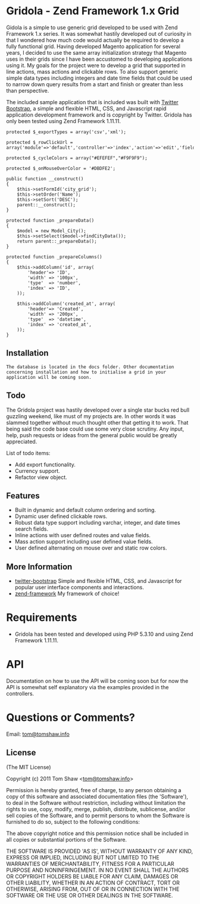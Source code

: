 # Gridola - Zend Framework 1.x Grid
      
  Gidola is a simple to use generic grid developed to be used with Zend Framework 1.x series. It was somewhat hastily developed out of curiosity in that I wondered how much code would actually be required to develop a fully functional grid. Having developed Magento application for several years, I decided to use the same array initialization strategy that Magento uses in their grids since I have been accustomed to developing applications using it. My goals for the project were to develop a grid that supported in line actions, mass actions and clickable rows. To also support generic simple data types including integers and date time fields that could be used to narrow down query results from a start and finish or greater than less than perspective. 
  
  The included sample application that is included was built with [Twitter Bootstrap](http://twitter.github.com/bootstrap/), a simple and flexible HTML, CSS, and Javascript rapid application development framework and is copyright by Twitter. Gridola has only been tested using Zend Framework 1.11.11.
     
    protected $_exportTypes = array('csv','xml');
	
    protected $_rowClickUrl = array('module'=>'default','controller'=>'index','action'=>'edit','field'=>'ID');
	
    protected $_cycleColors = array("#EFEFEF","#F9F9F9");
	
    protected $_onMouseOverColor = '#DBDFE2';

    public function __construct()
    {
        $this->setFormId('city_grid');
        $this->setOrder('Name');
        $this->setSort('DESC');
        parent::__construct();
    }
	
    protected function _prepareData()
    {
        $model = new Model_City();
        $this->setSelect($model->findCityData());
        return parent::_prepareData();
    }
	
	protected function _prepareColumns()
	{
        $this->addColumn('id', array(
            'header'=> 'ID',
            'width' => '100px',
            'type'  => 'number',
            'index' => 'ID',
        ));
        
        $this->addColumn('created_at', array(
            'header'=> 'Created',
            'width' => '200px',
            'type'  => 'datetime',
            'index' => 'created_at',
        ));
    }

## Installation

    The database is located in the docs folder. Other documentation concerning installation and how to initialise a grid in your application will be coming soon.

## Todo

 The Gridola project was hastily developed over a single star bucks red bull guzzling weekend, like must of my projects are. In other words it was slammed together without much thought other that getting it to work. That being said the code base could use some very close scrutiny. Any input, help, push requests or ideas from the general public would be greatly appreciated. 

 List of todo items:

  * Add export functionality.
  * Currency support.
  * Refactor view object.

## Features

  * Built in dynamic and default column ordering and sorting.
  * Dynamic user defined clickable rows.
  * Robust data type support including varchar, integer, and date times search fields.
  * Inline actions with user defined routes and value fields.
  * Mass action support including user defined value fields.
  * User defined alternating on mouse over and static row colors.

## More Information

  * [twitter-bootstrap](http://twitter.github.com/bootstrap/) Simple and flexible HTML, CSS, and Javascript for popular user interface components and interactions.
  * [zend-framework](http://framework.zend.com/) My framework of choice!
  
# Requirements

  * Gridola has been tested and developed using PHP 5.3.10 and using Zend Framework 1.11.11.

# API 

Documentation on how to use the API will be coming soon but for now the API is somewhat self explanatory via the examples provided in the controllers.

# Questions or Comments?

Email: tom@tomshaw.info

## License 

(The MIT License)

Copyright (c) 2011 Tom Shaw &lt;tom@tomshaw.info&gt;

Permission is hereby granted, free of charge, to any person obtaining
a copy of this software and associated documentation files (the
'Software'), to deal in the Software without restriction, including
without limitation the rights to use, copy, modify, merge, publish,
distribute, sublicense, and/or sell copies of the Software, and to
permit persons to whom the Software is furnished to do so, subject to
the following conditions:

The above copyright notice and this permission notice shall be
included in all copies or substantial portions of the Software.

THE SOFTWARE IS PROVIDED 'AS IS', WITHOUT WARRANTY OF ANY KIND,
EXPRESS OR IMPLIED, INCLUDING BUT NOT LIMITED TO THE WARRANTIES OF
MERCHANTABILITY, FITNESS FOR A PARTICULAR PURPOSE AND NONINFRINGEMENT.
IN NO EVENT SHALL THE AUTHORS OR COPYRIGHT HOLDERS BE LIABLE FOR ANY
CLAIM, DAMAGES OR OTHER LIABILITY, WHETHER IN AN ACTION OF CONTRACT,
TORT OR OTHERWISE, ARISING FROM, OUT OF OR IN CONNECTION WITH THE
SOFTWARE OR THE USE OR OTHER DEALINGS IN THE SOFTWARE.